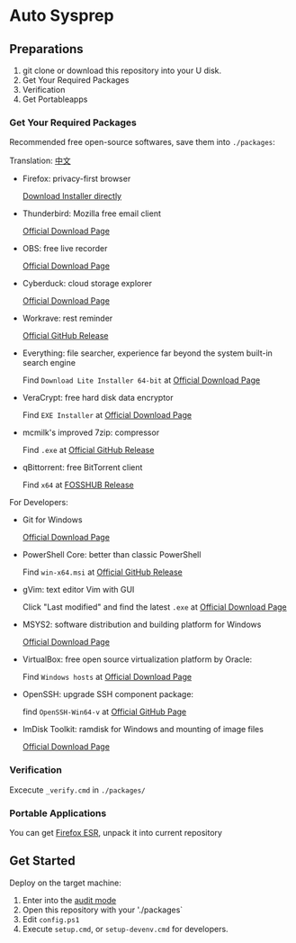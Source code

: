 # Auto Sysprep

## Preparations

1. git clone or download this repository into your U disk.
2. Get Your Required Packages
3. Verification
4. Get Portableapps

### Get Your Required Packages

Recommended free open-source softwares, save them into `./packages`:

Translation: [中文](./i18n/getapps-cn.md)

- Firefox: privacy-first browser

  [Download Installer directly](https://download.mozilla.org/?product=firefox-latest-ssl&os=win64)

- Thunderbird: Mozilla free email client

  [Official Download Page](https://www.thunderbird.net/)

- OBS: free live recorder

  [Official Download Page](https://obsproject.com/)

- Cyberduck: cloud storage explorer

  [Official Download Page](https://cyberduck.io/download/)

- Workrave: rest reminder

  [Official GitHub Release](https://github.com/rcaelers/workrave/releases/latest)

- Everything: file searcher, experience far beyond the system built-in search engine

  Find `Download Lite Installer 64-bit` at [Official Download Page](https://www.voidtools.com)

- VeraCrypt: free hard disk data encryptor

  Find `EXE Installer` at [Official Download Page](https://www.veracrypt.fr/en/Downloads.html)

- mcmilk's improved 7zip: compressor

  Find `.exe` at [Official GitHub Release](https://github.com/mcmilk/7-Zip-zstd/releases/latest)

- qBittorrent: free BitTorrent client

  Find `x64` at [FOSSHUB Release](https://www.fosshub.com/qBittorrent.html)

For Developers:

- Git for Windows

  [Official Download Page](https://gitforwindows.org/)

- PowerShell Core: better than classic PowerShell

  Find `win-x64.msi` at [Official GitHub Release](https://aka.ms/powershell-release?tag=stable)

- gVim: text editor Vim with GUI

  Click "Last modified" and find the latest `.exe` at [Official Download Page](https://ftp.nluug.nl/pub/vim/pc/)

- MSYS2: software distribution and building platform for Windows

  [Official Download Page](https://www.msys2.org/#installation)

- VirtualBox: free open source virtualization platform by Oracle:

  Find `Windows hosts` at [Official Download Page](https://www.vitualbox.org/wiki/Downloads#VirtualBoxbinaries)

- OpenSSH: upgrade SSH component package:

  find `OpenSSH-Win64-v` at [Official GitHub Page](https://github.com/PowerShell/Win32-OpenSSH/releases/latest)

- ImDisk Toolkit: ramdisk for Windows and mounting of image files

  [Official Download Page](https://sourceforge.net/projects/imdisk-toolkit/files/latest/download)

### Verification

Excecute `_verify.cmd` in `./packages/`

### Portable Applications

You can get [Firefox ESR](https://portableapps.com/apps/internet/firefox-portable-esr),
unpack it into current repository

## Get Started

Deploy on the target machine:

1. Enter into the
   [audit mode](https://learn.microsoft.com/en-us/windows-hardware/manufacture/desktop/boot-windows-to-audit-mode-or-oobe)
2. Open this repository with your './packages`
3. Edit `config.ps1`
4. Execute `setup.cmd`, or `setup-devenv.cmd` for developers.
